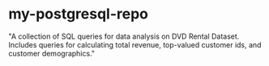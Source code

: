 # my-postgresql-repo
"A collection of SQL queries for data analysis on DVD Rental Dataset. Includes queries for calculating total revenue, top-valued customer ids, and customer demographics."
